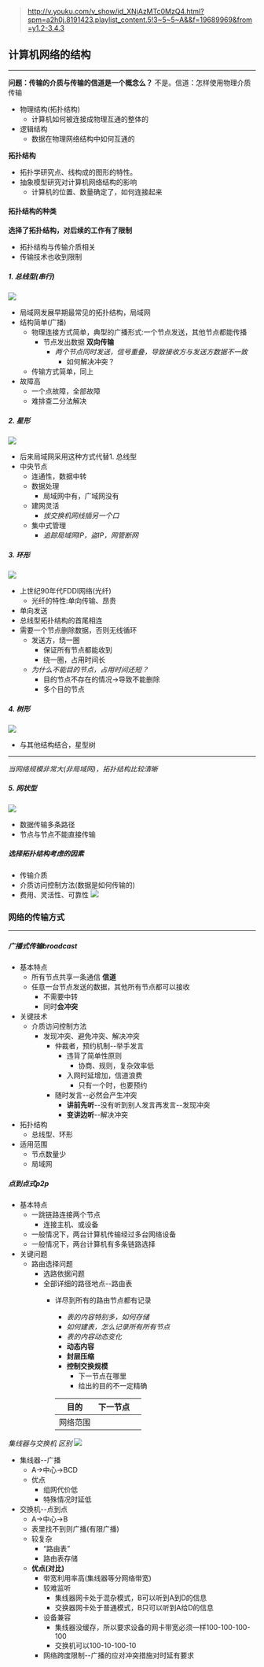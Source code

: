 >http://v.youku.com/v_show/id_XNjAzMTc0MzQ4.html?spm=a2h0j.8191423.playlist_content.5!3~5~5~A&&f=19689969&from=y1.2-3.4.3

## 计算机网络的结构
---
 **问题：传输的介质与传输的信道是一个概念么？**
不是。信道：怎样使用物理介质传输

  - 物理结构(拓扑结构)
    - 计算机如何被连接成物理互通的整体的
  - 逻辑结构
    - 数据在物理网络结构中如何互通的

 **拓扑结构**
  - 拓扑学研究点、线构成的图形的特性。
  - 抽象模型研究对计算机网络结构的影响
    - 计算机的位置、数量确定了，如何连接起来

#### 拓扑结构的种类
**选择了拓扑结构，对后续的工作有了限制**
  - 拓扑结构与传输介质相关
  - 传输技术也收到限制

##### 1. 总线型(串行)
![](assets/markdown-img-paste-20170803213310767.png)
  - 局域网发展早期最常见的拓扑结构，局域网
  - 结构简单(广播)
    - 物理连接方式简单，典型的广播形式:一个节点发送，其他节点都能传播
      - 节点发出数据 **双向传输**
        - *两个节点同时发送，信号重叠，导致接收方与发送方数据不一致*
          - 如何解决冲突？
    - 传输方式简单，同上
  - 故障高
    - 一个点故障，全部故障
    - 难排查二分法解决

##### 2. 星形
![](assets/markdown-img-paste-20170803214036643.png)
  - 后来局域网采用这种方式代替1. 总线型
  - 中央节点
    - 连通性，数据中转
    - 数据处理
      - 局域网中有，广域网没有
    - 建网灵活
      - *拔交换机网线插另一个口*
    - 集中式管理
      - *追踪局域网IP，盗IP，网管断网*

##### 3. 环形
![](assets/markdown-img-paste-20170803214619845.png)
  - 上世纪90年代FDDI网络(光纤)
    - 光纤的特性:单向传输、昂贵
  - 单向发送
  - 总线型拓扑结构的首尾相连
  - 需要一个节点删除数据，否则无线循环
    - 发送方，绕一圈
      - 保证所有节点都能收到
      - 绕一圈，占用时间长
    - *为什么不能目的节点，占用时间还短？*
      - 目的节点不存在的情况→导致不能删除
      - 多个目的节点


##### 4. 树形
![](assets/markdown-img-paste-20170803215733965.png)
  - 与其他结构结合，星型树
---
*当网络规模非常大(非局域网)，拓扑结构比较清晰*

##### 5. 网状型
![](assets/markdown-img-paste-20170803215919352.png)
  - 数据传输多条路径
  - 节点与节点不能直接传输

##### 选择拓扑结构考虑的因素
  - 传输介质
  - 介质访问控制方法(数据是如何传输的)
  - 费用、灵活性、可靠性
![](assets/markdown-img-paste-20170803220231357.png)


### 网络的传输方式
---
##### 广播式传输broadcast
  - 基本特点
    - 所有节点共享一条通信 **信道**
    - 任意一台节点发送的数据，其他所有节点都可以接收
      - 不需要中转
      -  同时**会冲突**
  - 关键技术
    - 介质访问控制方法
      - 发现冲突、避免冲突、解决冲突
        - 仲裁者，预约机制--举手发言
          - 违背了简单性原则
            - 协商、规则，复杂效率低
          - 入网时延增加，信道浪费
            - 只有一个时，也要预约
        - 随时发言--必然会产生冲突
          -  **讲前先听**--没有听到别人发言再发言--发现冲突
          -  **变讲边听**--解决冲突
  - 拓扑结构
    - 总线型、环形
  - 适用范围
    - 节点数量少
    - 局域网

##### 点到点式p2p
  - 基本特点
    - 一跳链路连接两个节点
      - 连接主机、或设备
    - 一般情况下，两台计算机传输经过多台网络设备
    - 一般情况下，两台计算机有多条链路选择
  - 关键问题
    - 路由选择问题
      - 选路依据问题
      - 全部详细的路径地点--路由表
        - 详尽到所有的路由节点都有记录
          -  *表的内容特别多，如何存储*
          -  *如何建表，怎么记录所有所有节点*
          -  *表的内容动态变化*
          - **动态内容**
          - **封层压缩**
          - **控制交换规模**
            - 下一节点在哪里
            - 给出的目的不一定精确

          |   目的   | 下一节点 |     |
          | -------- | -------- | --- |
          | 网络范围 |          |     |

*集线器与交换机 区别*
![](assets/markdown-img-paste-20170803230954904.png)
  - 集线器--广播
    - A→中心→BCD
    - 优点
      - 组网代价低
      - 特殊情况时延低
  - 交换机--点到点
    - A→中心→B
    - 表里找不到则广播(有限广播)
    - 较复杂
      - “路由表”
      - 路由表存储
    - **优点(对比)**
      - 带宽利用率高(集线器等分网络带宽)
      - 较难监听
        - 集线器网卡处于混杂模式，B可以听到A到D的信息
        - 交换器网卡处于普通模式，B只可以听到A给D的信息
      - 设备兼容
        - 集线器没缓存，所以要求设备的网卡带宽必须一样100-100-100-100
        - 交换机可以100-10-100-10
      - 网络跨度限制--广播的应对冲突措施对时延有要求
